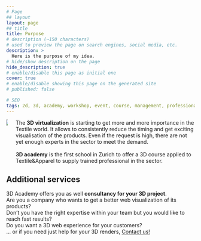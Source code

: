 ```yaml
---
# Page
## layout
layout: page
## title
title: Purpose
# description (~150 characters)
# used to preview the page on search engines, social media, etc.
description: >
  Here is the purpose of my idea.
# hide/show description on the page
hide_description: true
# enable/disable this page as initial one
cover: true
# enable/disable showing this page on the generated site
# published: false

# SEO
tags: 2d, 3d, academy, workshop, event, course, management, professional, homepage, index
---
```


<div class="columns">
  <div id="column-1-3" class="column column-1-3">
    <section class="max-width">
      <div class="npb">
        <img src="../../assets/img/samples_shirt.png"/>
      </div>
    </section>
  </div>
  <div id="column-2-3" class="column column-2-3">
    <section class="max-width">
      <div class="npb justified">
        The <b>3D virtualization</b> is starting to get more and more importance in the Textile world.
        It allows to consistently reduce the timing and get exciting visualisation of the products.
        Even if the request is high, there are not yet enough experts in the sector to meet the demand.
        <br>
        <br>
        <b>3D academy</b> is the first school in Zurich to offer a 3D course applied to Textile&Apparel to supply trained professional in the sector.
      </div>
    </section>
  </div>
</div>

<h2>Additional services</h2>
<div>
  3D Academy offers you as well <b>consultancy for your 3D project</b>.
  <br>
  Are you a company who wants to get a better web visualization of its products?
  <br>
  Don’t you have the right expertise within your team but you would like to reach fast results?
  <br>
  Do you want a 3D web experience for your customers?
  <br>
  ... or if you need just help for your 3D renders, 
  <a id="academy-link-custom" href="mailto:{{ site.data.authors.first[1].email }}" title="{{ site.data.social.email.name }}">
    Contact us!
  </a>
</div>
